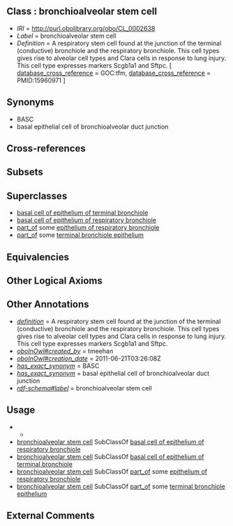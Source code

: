 
## Class : bronchioalveolar stem cell

 * *IRI* = http://purl.obolibrary.org/obo/CL_0002638
 * *Label* = bronchioalveolar stem cell
 * *Definition* = A respiratory stem cell found at the junction of the terminal (conductive) bronchiole and the respiratory bronchiole. This cell types gives rise to alveolar cell types and Clara cells in response to lung injury. This cell type expresses markers Scgb1a1 and Sftpc. [ [database_cross_reference](../../ef/oboInOwl#hasDbXref.md) = GOC:tfm, [database_cross_reference](../../ef/oboInOwl#hasDbXref.md) = PMID:15960971 ]

## Synonyms

 * BASC
 * basal epithelial cell of bronchioalveolar duct junction

## Cross-references


## Subsets


## Superclasses

 * [basal cell of epithelium of terminal bronchiole](../../CL/50/CL_1000350.md)
 * [basal cell of epithelium of respiratory bronchiole](../../CL/51/CL_1000351.md)
 * [part_of](../../BFO/50/BFO_0000050.md) some [epithelium of respiratory bronchiole](../../UBERON/55/UBERON_0001955.md)
 * [part_of](../../BFO/50/BFO_0000050.md) some [terminal bronchiole epithelium](../../UBERON/58/UBERON_0001958.md)

## Equivalencies


## Other Logical Axioms


## Other Annotations

 * *[definition](../../IAO/15/IAO_0000115.md)* = A respiratory stem cell found at the junction of the terminal (conductive) bronchiole and the respiratory bronchiole. This cell types gives rise to alveolar cell types and Clara cells in response to lung injury. This cell type expresses markers Scgb1a1 and Sftpc.
 * *[oboInOwl#created_by](../../oboInOwl#created/by/oboInOwl#created_by.md)* = tmeehan
 * *[oboInOwl#creation_date](../../oboInOwl#creation/te/oboInOwl#creation_date.md)* = 2011-06-21T03:26:08Z
 * *[has_exact_synonym](../../ym/oboInOwl#hasExactSynonym.md)* = BASC
 * *[has_exact_synonym](../../ym/oboInOwl#hasExactSynonym.md)* = basal epithelial cell of bronchioalveolar duct junction
 * *[rdf-schema#label](../../el/rdf-schema#label.md)* = bronchioalveolar stem cell

## Usage

 * -
 * [bronchioalveolar stem cell](../../CL/38/CL_0002638.md) SubClassOf [basal cell of epithelium of respiratory bronchiole](../../CL/51/CL_1000351.md)
 * [bronchioalveolar stem cell](../../CL/38/CL_0002638.md) SubClassOf [basal cell of epithelium of terminal bronchiole](../../CL/50/CL_1000350.md)
 * [bronchioalveolar stem cell](../../CL/38/CL_0002638.md) SubClassOf [part_of](../../BFO/50/BFO_0000050.md) some [epithelium of respiratory bronchiole](../../UBERON/55/UBERON_0001955.md)
 * [bronchioalveolar stem cell](../../CL/38/CL_0002638.md) SubClassOf [part_of](../../BFO/50/BFO_0000050.md) some [terminal bronchiole epithelium](../../UBERON/58/UBERON_0001958.md)

## External Comments

